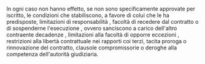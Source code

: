 In ogni caso non hanno effetto, se non sono specificamente approvate per iscritto, le condizioni che stabiliscono, a favore di colui che le ha predisposte, limitazioni di responsabilità , facoltà di recedere dal contratto o di sospenderne l'esecuzione , ovvero sanciscono a carico dell'altro contraente decadenze , limitazioni alla facoltà di opporre eccezioni , restrizioni alla libertà contrattuale nei rapporti coi terzi, tacita proroga o rinnovazione del contratto, clausole compromissorie o deroghe alla competenza dell'autorità giudiziaria.
